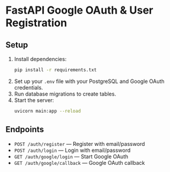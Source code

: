 # FastAPI Google OAuth & User Registration

## Setup

1. Install dependencies:
   ```bash
   pip install -r requirements.txt
   ```
2. Set up your `.env` file with your PostgreSQL and Google OAuth credentials.
3. Run database migrations to create tables.
4. Start the server:
   ```bash
   uvicorn main:app --reload
   ```

## Endpoints

- `POST /auth/register` — Register with email/password
- `POST /auth/login` — Login with email/password
- `GET /auth/google/login` — Start Google OAuth
- `GET /auth/google/callback` — Google OAuth callback
